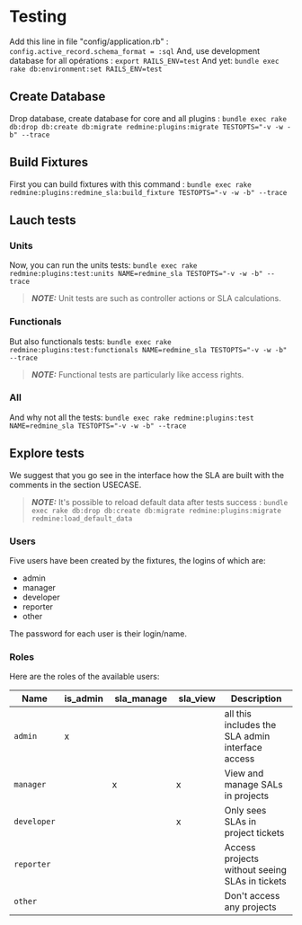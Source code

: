 # Testing
Add this line in file "config/application.rb" : `config.active_record.schema_format = :sql`
And, use development database for all opérations : `export RAILS_ENV=test`
And yet: `bundle exec rake db:environment:set RAILS_ENV=test`

## Create Database
Drop database, create database for core and all plugins : `bundle exec rake db:drop db:create db:migrate redmine:plugins:migrate TESTOPTS="-v -w -b" --trace`

## Build Fixtures
First you can build fixtures with this command : `bundle exec rake redmine:plugins:redmine_sla:build_fixture TESTOPTS="-v -w -b" --trace`

## Lauch tests

### Units
Now, you can run the units tests: `bundle exec rake redmine:plugins:test:units NAME=redmine_sla TESTOPTS="-v -w -b" --trace`

> **_NOTE:_** Unit tests are such as controller actions or SLA calculations.

### Functionals
But also functionals tests: `bundle exec rake redmine:plugins:test:functionals NAME=redmine_sla TESTOPTS="-v -w -b" --trace`

> **_NOTE:_** Functional tests are particularly like access rights.

### All
And why not all the tests: `bundle exec rake redmine:plugins:test NAME=redmine_sla TESTOPTS="-v -w -b" --trace`

## Explore tests
We suggest that you go see in the interface how the SLA are built with the comments in the section USECASE.

> **_NOTE:_** It's possible to reload default data after tests success : `bundle exec rake db:drop db:create db:migrate redmine:plugins:migrate redmine:load_default_data`

### Users
Five users have been created by the fixtures, the logins of which are:
- admin
- manager
- developer
- reporter
- other
  
The password for each user is their login/name.

### Roles
Here are the roles of the available users:

| Name        | is_admin  | sla_manage  | sla_view  | Description |
|-------------|-----------|-------------|-----------|-------------|
| `admin`     |     x     |             |           | all this includes the SLA admin interface access |
| `manager`   |           |      x      |     x     | View and manage SALs in projects                 |
| `developer` |           |             |     x     | Only sees SLAs in project tickets                |
| `reporter`  |           |             |           | Access projects without seeing SLAs in tickets   |
| `other`     |           |             |           | Don't access any projects             |
